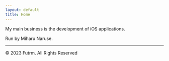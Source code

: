 ```yaml
---
layout: default
title: Home
---
```


My main business is the development of iOS applications.

Run by Miharu Naruse.

---

© 2023 Futrm. All Rights Reserved
